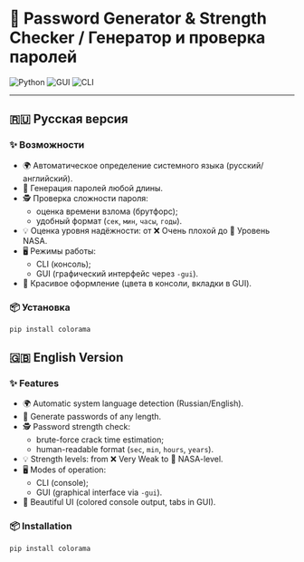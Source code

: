 # 🔐 Password Generator & Strength Checker / Генератор и проверка паролей

![Python](https://img.shields.io/badge/Python-3.9%2B-blue?logo=python)
![GUI](https://img.shields.io/badge/GUI-Tkinter-green?logo=windowsterminal)
![CLI](https://img.shields.io/badge/CLI-Supported-orange?logo=gnu-bash)

---

## 🇷🇺 Русская версия

### ✨ Возможности
- 🌍 Автоматическое определение системного языка (русский/английский).
- 🔑 Генерация паролей любой длины.
- 🕵️ Проверка сложности пароля:
  - оценка времени взлома (брутфорс);
  - удобный формат (`сек`, `мин`, `часы`, `годы`).
- 💡 Оценка уровня надёжности: от ❌ Очень плохой до 🚀 Уровень NASA.
- 🖥️ Режимы работы:
  - CLI (консоль);
  - GUI (графический интерфейс через `-gui`).
- 🎨 Красивое оформление (цвета в консоли, вкладки в GUI).

### 📦 Установка
```bash
pip install colorama
```
## 🇬🇧 English Version

### ✨ Features
- 🌍 Automatic system language detection (Russian/English).
- 🔑 Generate passwords of any length.
- 🕵️ Password strength check:
  - brute-force crack time estimation;
  - human-readable format (`sec`, `min`, `hours`, `years`).
- 💡 Strength levels: from ❌ Very Weak to 🚀 NASA-level.
- 🖥️ Modes of operation:
  - CLI (console);
  - GUI (graphical interface via `-gui`).
- 🎨 Beautiful UI (colored console output, tabs in GUI).

### 📦 Installation
```bash
pip install colorama
